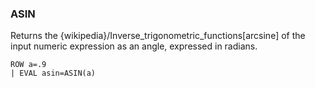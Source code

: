 <!--
This is generated by ESQL's AbstractFunctionTestCase. Do no edit it. See ../README.md for how to regenerate it.
-->

### ASIN
Returns the {wikipedia}/Inverse_trigonometric_functions[arcsine] of the input numeric expression as an angle, expressed in radians.

```
ROW a=.9
| EVAL asin=ASIN(a)
```
